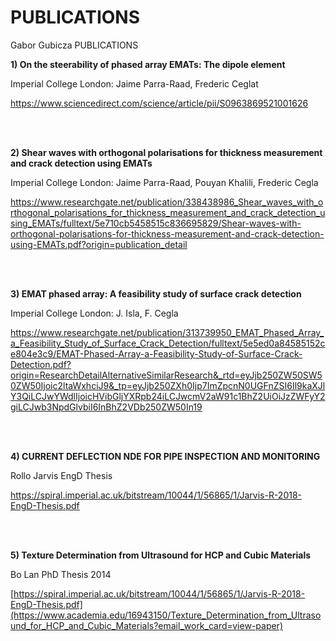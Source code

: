 # PUBLICATIONS
Gabor Gubicza PUBLICATIONS

**1) On the steerability of phased array EMATs: The dipole element**

Imperial College London: Jaime Parra-Raad, Frederic Ceglat

https://www.sciencedirect.com/science/article/pii/S0963869521001626

<br/><br/>

**2) Shear waves with orthogonal polarisations for thickness measurement and
crack detection using EMATs**

Imperial College London: Jaime Parra-Raad, Pouyan Khalili, Frederic Cegla

https://www.researchgate.net/publication/338438986_Shear_waves_with_orthogonal_polarisations_for_thickness_measurement_and_crack_detection_using_EMATs/fulltext/5e710cb5458515c836695829/Shear-waves-with-orthogonal-polarisations-for-thickness-measurement-and-crack-detection-using-EMATs.pdf?origin=publication_detail

<br/><br/>

**3) EMAT phased array: A feasibility study of surface crack detection**

Imperial College London: J. Isla, F. Cegla

https://www.researchgate.net/publication/313739950_EMAT_Phased_Array_a_Feasibility_Study_of_Surface_Crack_Detection/fulltext/5e5ed0a84585152ce804e3c9/EMAT-Phased-Array-a-Feasibility-Study-of-Surface-Crack-Detection.pdf?origin=ResearchDetailAlternativeSimilarResearch&_rtd=eyJjb250ZW50SW50ZW50Ijoic2ltaWxhciJ9&_tp=eyJjb250ZXh0Ijp7ImZpcnN0UGFnZSI6Il9kaXJlY3QiLCJwYWdlIjoicHVibGljYXRpb24iLCJwcmV2aW91c1BhZ2UiOiJzZWFyY2giLCJwb3NpdGlvbiI6InBhZ2VDb250ZW50In19

<br/><br/>

**4) CURRENT DEFLECTION NDE FOR PIPE INSPECTION AND MONITORING**

Rollo Jarvis EngD Thesis

https://spiral.imperial.ac.uk/bitstream/10044/1/56865/1/Jarvis-R-2018-EngD-Thesis.pdf

<br/><br/>

**5) Texture Determination from Ultrasound for HCP and Cubic Materials**

Bo Lan PhD Thesis 2014

[https://spiral.imperial.ac.uk/bitstream/10044/1/56865/1/Jarvis-R-2018-EngD-Thesis.pdf](https://www.academia.edu/16943150/Texture_Determination_from_Ultrasound_for_HCP_and_Cubic_Materials?email_work_card=view-paper)


